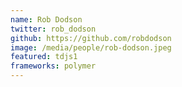 ```yaml
---
name: Rob Dodson
twitter: rob_dodson
github: https://github.com/robdodson
image: /media/people/rob-dodson.jpeg
featured: tdjs1
frameworks: polymer
---
```

